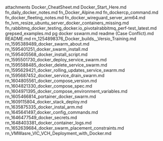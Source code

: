 
attachments
Docker_CheatSheet.md
Docker_Start_Here.md
fn_daily_docker_notes.md
fn_Docker_Alpine.md
fn_dockercp_command.md
fn_docker_fleeting_notes.md
fn_docker_wireguard_server_arm64.md
fn_lvm_resize_ubuntu_server_docker_containers_missing.md
fn_rabbitmq_docker_testing_docker.io_pivotalrabbitmq_perf-test_latest.md
grepsed_examples.md
pg docker sswarm.md
readme (Case Conflict).md
README.md
rn_1254898376_Docker_builds__Versio_Training.md
rn_1595389489_docker_swarm_about.md
rn_1595401251_docker_swarm_install.md
rn_1595405568_docker_install_script.md
rn_1595501730_docker_deploy_service_swarm.md
rn_1595588485_docker_delete_service_swarm.md
rn_1595629421_docker_rolling_updates_service_swarm.md
rn_1595687452_docker_service_drain_swarm.md
rn_1604805561_docker_compose_version.md
rn_1604821330_docker_compose_spec.md
rn_1604971395_docker_compose_environment_variables.md
rn_1605466814_portainer_docker_swarm.md
rn_1609115804_docker_stack_deploy.md
rn_1635875335_docker_instal_arm.md
rn_1645641497_docker_config_commands.md
rn_1646477549_docker_secrets.md
rn_1648403381_docker_container_logs.md
rn_1652639684_docker_swarm_placement_constraints.md
rn_VMWasre_VIC_VCH_Deployment_with_Docker.md
